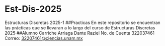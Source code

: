 # Est-Dis-2025
Estructuras Discretas 2025-1
##Practicas
En este repositorio se encuentran las prácticas que se llevaran a lo largo del curso de Estructuras Discretas 2025
##Alumno
Carriche Arriaga Dante Raziel
No. de Cuenta 322037461
Correo: 32207461@ciencias.unam.mx
